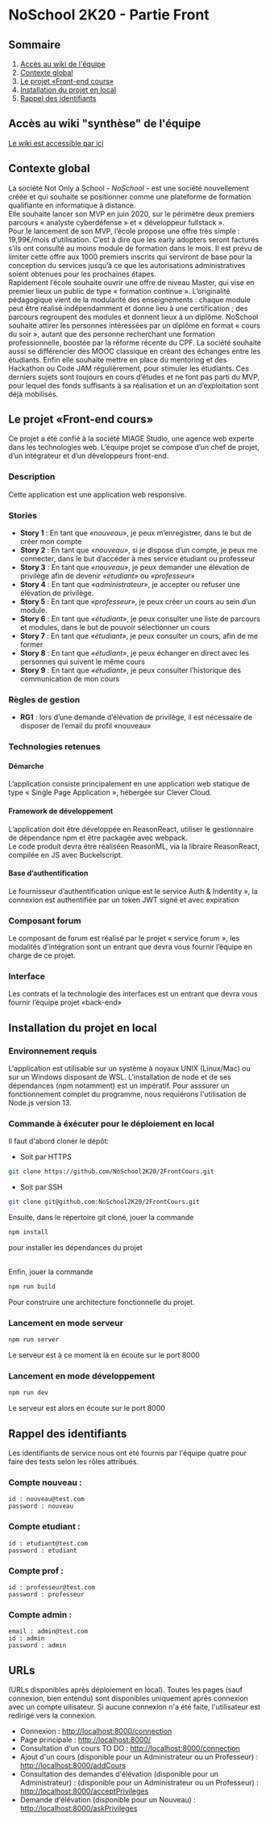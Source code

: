 # NoSchool 2K20 - Partie Front

## Sommaire
1. [Accès au wiki de l'équipe](#wiki)
2. [Contexte global](#context)
3. [Le projet «Front-end cours»](#project)
4. [Installation du projet en local](#installation)
5. [Rappel des identifiants](#identifiants)

## <a id="wiki"></a>Accès au wiki "synthèse" de l'équipe
[Le wiki est accessible par ici](https://github.com/NoSchool2K20/2FrontCours/wiki)


## <a id="context"></a>Contexte global
La société Not Only a School - _NoSchool_ - est une société nouvellement créée et qui souhaite se positionner comme une plateforme de formation qualifiante en informatique à distance. <br/>
Elle souhaite lancer son MVP en juin 2020, sur le périmètre deux premiers parcours « analyste cyberdéfense »
et « développeur fullstack ». <br/>
Pour le lancement de son MVP, l’école propose une offre très simple : 19,99€/mois d’utilisation. C’est à dire que les early adopters seront facturés s’ils ont consulté au moins module de formation dans le mois. Il est prévu de limiter cette offre aux 1000 premiers inscrits qui serviront de base pour la conception du services jusqu’à ce que les autorisations administratives soient obtenues pour les prochaines étapes.<br/>
Rapidement l’école souhaite ouvrir une offre de niveau Master, qui vise en premier lieux un public de type « formation continue ». L’originalité pédagogique vient de la modularité des enseignements : chaque module peut être réalisé indépendamment et donne lieu à une certification ; des parcours regroupent des modules et donnent lieux à un diplôme. NoSchool souhaite attirer les personnes intéressées par un diplôme en format « cours du soir », autant que des personne recherchant une formation professionnelle, boostée par la réforme récente du CPF. La société souhaite aussi se différencier des MOOC classique en créant des échanges entre les étudiants. Enfin elle souhaite mettre en place du mentoring et des Hackathon ou Code JAM régulièrement, pour stimuler les étudiants. Ces derniers sujets sont toujours en cours d’études et ne font pas parti du MVP, pour lequel des fonds suffisants à sa réalisation et un an d’exploitation sont déjà mobilisés.

## <a id="project"></a> Le projet «Front-end cours»
Ce projet a été confié à la société MIAGE Studio, une agence web experte dans les technologies web. L’équipe projet se compose d’un chef de projet, d’un intégrateur et d’un développeurs front-end.

### Description
Cette application est une application web responsive.

### Stories
- **Story 1** : En tant que _«nouveau»_, je peux m’enregistrer, dans le but de créer mon compte
- **Story 2** : En tant que _«nouveau»_, si je dispose d’un compte, je peux me connecter, dans le but d’accéder à mes service étudiant ou professeur
- **Story 3** : En tant que _«nouveau»_, je peux demander une élévation de privilège afin de devenir _«étudiant»_ ou _«professeur»_
- **Story 4** : En tant que _«administrateur»_, je accepter ou refuser une élévation de privilège.
- **Story 5** : En tant que _«professeur»_, je peux créer un cours au sein d’un module.
- **Story 6** : En tant que _«étudiant»_, je peux consulter une liste de parcours et modules, dans le but de pouvoir sélectionner un cours
- **Story 7** : En tant que _«étudiant»_, je peux consulter un cours, afin de me former
- **Story 8** : En tant que _«étudiant»_, je peux échanger en direct avec les personnes qui suivent le même cours
- **Story 9** : En tant que _«étudiant»_, je peux consulter l’historique des communication de mon cours

### Règles de gestion
- **RG1** : lors d’une demande d’élévation de privilège, il est nécessaire de disposer de l’email du profil «nouveau»

### Technologies retenues
#### Démarche
L’application consiste principalement en une application web statique de type « Single Page Application », hébergée sur Clever Cloud.

#### Framework de développement
L’application doit être développée en ReasonReact, utiliser le gestionnaire de dépendance npm et être packagée avec webpack.<br/>
Le code produit devra être réaliséen ReasonML, via la libraire ReasonReact, compilée en JS avec Buckelscript.

#### Base d’authentification
Le fournisseur d’authentification unique est le service Auth & Indentity », la connexion est authentifiée par un token JWT signé et avec expiration

### Composant forum
Le composant de forum est réalisé par le projet « service forum », les modalités d’intégration sont un entrant que devra vous fournir l’équipe en charge de ce projet.

### Interface
Les contrats et la technologie des interfaces est un entrant que devra vous fournir l’équipe projet «back-end»

## <a id="installation"></a>Installation du projet en local
### Environnement requis
L'application est utilisable sur un système à noyaux UNIX (Linux/Mac) ou sur un Windows disposant de WSL. L'installation de node et de ses dépendances (npm notamment) est un impératif. Pour asssurer un fonctionnement complet du programme, nous requiérons l'utilisation de Node.js version 13.

### Commande à éxécuter pour le déploiement en local
Il faut d'abord cloner le dépôt:
  - Soit par HTTPS
```bash
git clone https://github.com/NoSchool2K20/2FrontCours.git
```
  - Soit par SSH
```bash
git clone git@github.com:NoSchool2K20/2FrontCours.git
```

Ensuite, dans le répertoire git cloné, jouer la commande
```bash
npm install
```
pour installer les dépendances du projet

<br/>Enfin, jouer la commande
```bash
npm run build
```
Pour construire une architecture fonctionnelle du projet.

### Lancement en mode serveur
```bash
npm run server
```
Le serveur est à ce moment là en écoute sur le port 8000
### Lancement en mode développement
```bash
npm run dev
```
Le serveur est alors en écoute sur le port 8000

## Rappel des identifiants
Les identifiants de service nous ont été fournis par l'équipe quatre pour faire des tests selon les rôles attribués.
### Compte nouveau :
```
id : nouveau@test.com
password : nouveau
```

### Compte etudiant :
```
id : etudiant@test.com
password : etudiant
```

### Compte prof :
```
id : professeur@test.com
password : professeur
```

### Compte admin :
```
email : admin@test.com
id : admin
password : admin
```

## URLs

(URLs disponibles après déploiement en local).
Toutes les pages (sauf connexion, bien entendu) sont disponibles uniquement après connexion avec un compte uilisateur.
Si aucune connexion n'a été faite, l'utilisateur est redirigé vers la connexion.

- Connexion : [http://localhost:8000/connection](http://localhost:8000/connection)
- Page principale : [http://localhost:8000/](http://localhost:8000/)
- Consultation d'un cours TO DO : [http://localhost:8000/connection](http://localhost:8000/connection)
- Ajout d'un cours (disponible pour un Administrateur ou un Professeur) : [http://localhost:8000/addCours](http://localhost:8000/addCours)
- Consultation des demandes d'élévation (disponible pour un Administrateur) : (disponible pour un Administrateur ou un Professeur) : [http://localhost:8000/acceptPrivileges](http://localhost:8000/acceptPrivileges)
- Demande d'élévation (disponible pour un Nouveau) : [http://localhost:8000/askPrivileges](http://localhost:8000/askPrivileges)
